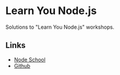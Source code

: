 # Learn You Node.js

Solutions to "Learn You Node.js" workshops.
 
## Links 
* [Node School](http://nodeschool.io/)
* [Github](https://github.com/workshopper/learnyounode)
